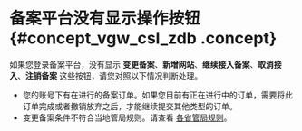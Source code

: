 # 备案平台没有显示操作按钮 {#concept_vgw_csl_zdb .concept}

如果您登录备案平台，没有显示 **变更备案**、**新增网站**、**继续接入备案**、**取消接入**、**注销备案** 这些按钮，请您对照以下情况判断处理。

-   您的账号下有在进行的备案订单。如果您目前有正在进行中的订单，需要将此订单完成或者撤销放弃之后，才能继续提交其他类型的订单。
-   变更备案条件不符合当地管局规则。请查看 [各省管局规则](https://beian.aliyun.com/#MapDataContainer)。

